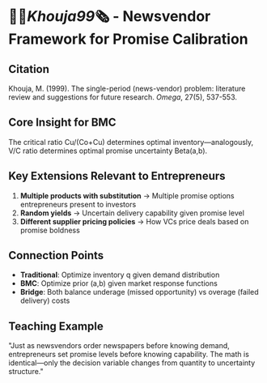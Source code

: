 # 📜🐙_Khouja99_🗞️ - Newsvendor Framework for Promise Calibration

## Citation
Khouja, M. (1999). The single-period (news-vendor) problem: literature review and suggestions for future research. *Omega*, 27(5), 537-553.

## Core Insight for BMC
The critical ratio Cu/(Co+Cu) determines optimal inventory—analogously, V/C ratio determines optimal promise uncertainty Beta(a,b).

## Key Extensions Relevant to Entrepreneurs
1. **Multiple products with substitution** → Multiple promise options entrepreneurs present to investors
2. **Random yields** → Uncertain delivery capability given promise level
3. **Different supplier pricing policies** → How VCs price deals based on promise boldness

## Connection Points
- **Traditional**: Optimize inventory q given demand distribution
- **BMC**: Optimize prior (a,b) given market response functions
- **Bridge**: Both balance underage (missed opportunity) vs overage (failed delivery) costs

## Teaching Example
"Just as newsvendors order newspapers before knowing demand, entrepreneurs set promise levels before knowing capability. The math is identical—only the decision variable changes from quantity to uncertainty structure."
